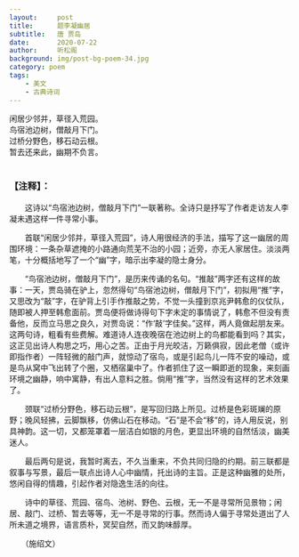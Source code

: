 ```yaml
---
layout:     post
title:      题李凝幽居
subtitle:   唐 贾岛
date:       2020-07-22
author:     听松阁
background: img/post-bg-poem-34.jpg
category: poem
tags:
    - 美文
    - 古典诗词
---
```


闲居少邻并，草径入荒园。<br>
鸟宿池边树，僧敲月下门。<br>
过桥分野色，移石动云根。<br>
暂去还来此，幽期不负言。<br>
<br>

### 【注释】：
　　这诗以“鸟宿池边树，僧敲月下门”一联著称。全诗只是抒写了作者走访友人李凝未遇这样一件寻常小事。

　　首联“闲居少邻并，草径入荒园”，诗人用很经济的手法，描写了这一幽居的周围环境：一条杂草遮掩的小路通向荒芜不治的小园；近旁，亦无人家居住。淡淡两笔，十分概括地写了一个“幽”字，暗示出李凝的隐士身分。

　　“鸟宿池边树，僧敲月下门”，是历来传诵的名句。“推敲”两字还有这样的故事：一天，贾岛骑在驴上，忽然得句“鸟宿池边树，僧敲月下门”，初拟用“推”字，又思改为“敲”字，在驴背上引手作推敲之势，不觉一头撞到京兆尹韩愈的仪仗队，随即被人押至韩愈面前。贾岛便将做诗得句下字未定的事情说了，韩愈不但没有责备他，反而立马思之良久，对贾岛说：“作‘敲’字佳矣。”这样，两人竟做起朋友来。这两句诗，粗看有些费解。难道诗人连夜晚宿在池边树上的鸟都能看到吗？其实，这正见出诗人构思之巧，用心之苦。正由于月光皎洁，万籁俱寂，因此老僧（或许即指作者）一阵轻微的敲门声，就惊动了宿鸟，或是引起鸟儿一阵不安的噪动，或是鸟从窝中飞出转了个圈，又栖宿巢中了。作者抓住了这一瞬即逝的现象，来刻画环境之幽静，响中寓静，有出人意料之胜。倘用“推”字，当然没有这样的艺术效果了。

　　颈联“过桥分野色，移石动云根”，是写回归路上所见。过桥是色彩斑斓的原野；晚风轻拂，云脚飘移，仿佛山石在移动。“石”是不会“移”的，诗人用反说，别具神韵。这一切，又都笼罩着一层洁白如银的月色，更显出环境的自然恬淡，幽美迷人。

　　最后两句是说，我暂时离去，不久当重来，不负共同归隐的约期。前三联都是叙事与写景，最后一联点出诗人心中幽情，托出诗的主旨。正是这种幽雅的处所，悠闲自得的情趣，引起作者对隐逸生活的向往。

　　诗中的草径、荒园、宿鸟、池树、野色、云根，无一不是寻常所见景物；闲居、敲门、过桥、暂去等等，无一不是寻常的行事。然而诗人偏于寻常处道出了人所未道之境界，语言质朴，冥契自然，而又韵味醇厚。

　　（施绍文）
